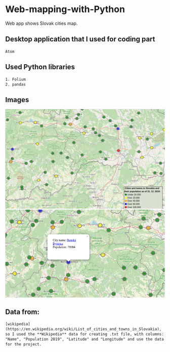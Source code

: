 # Web-mapping-with-Python
Web app shows Slovak cities map.

## Desktop application that I used for coding part
```
Atom
```

## Used Python libraries
```
1. Folium
2. pandas
```

## Images
<img src="images/web_mapping.png" />
<img src="images/web_mapping2.png" />


## Data from:
```
[wikipedia](https://en.wikipedia.org/wiki/List_of_cities_and_towns_in_Slovakia),
so I used the **Wikipedia** data for creating .txt file, with columns: "Name", "Population 2019", "Latitude" and "Longitude" and use the data for the project.
```
